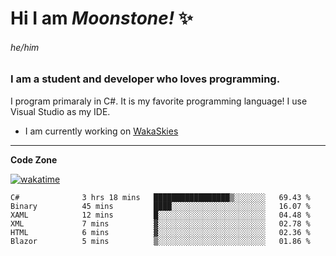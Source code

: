 
<!--
**MoonstoneStudios/MoonstoneStudios** is a ✨ _special_ ✨ repository because its `README.md` (this file) appears on your GitHub profile.

Here are some ideas to get you started:

- 🔭 I’m currently working on ...
- 🌱 I’m currently learning ...
- 👯 I’m looking to collaborate on ...
- 🤔 I’m looking for help with ...
- 💬 Ask me about ...
- 📫 How to reach me: ...
- 😄 Pronouns: ...
- ⚡ Fun fact: ...
-->

# Hi I am _Moonstone!_  ✨
###### he/him
### I am a student and developer who loves programming.

I program primaraly in C#. It is my favorite programming language! I use Visual Studio as my IDE.

- I am currently working on [WakaSkies](https://github.com/MoonstoneStudios/WakaSkies)

---

**Code Zone**


[![wakatime](https://wakatime.com/badge/user/35c755da-7226-42ef-89f9-892c03fbcf7e.svg?style=for-the-badge)](https://wakatime.com/@35c755da-7226-42ef-89f9-892c03fbcf7e)
<!--START_SECTION:waka-->

```text
C#              3 hrs 18 mins   █████████████████▒░░░░░░░   69.43 %
Binary          45 mins         ████░░░░░░░░░░░░░░░░░░░░░   16.07 %
XAML            12 mins         █░░░░░░░░░░░░░░░░░░░░░░░░   04.48 %
XML             7 mins          ▓░░░░░░░░░░░░░░░░░░░░░░░░   02.78 %
HTML            6 mins          ▓░░░░░░░░░░░░░░░░░░░░░░░░   02.36 %
Blazor          5 mins          ▒░░░░░░░░░░░░░░░░░░░░░░░░   01.86 %
```

<!--END_SECTION:waka-->
